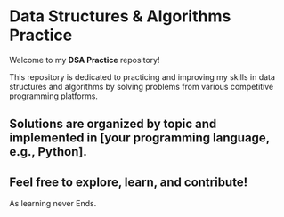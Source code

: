 # Data Structures & Algorithms Practice

Welcome to my **DSA Practice** repository!

This repository is dedicated to practicing and improving my skills in data structures and algorithms by solving problems from various competitive programming platforms.

Solutions are organized by topic and implemented in [your programming language, e.g., Python].
---
Feel free to explore, learn, and contribute!
---
As learning never Ends. 
